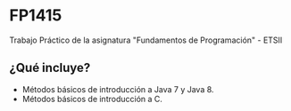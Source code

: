 # FP1415
Trabajo Práctico de la asignatura "Fundamentos de Programación" - ETSII

## ¿Qué incluye?
* Métodos básicos de introducción a Java 7 y Java 8.
* Métodos básicos de introducción a C. 
